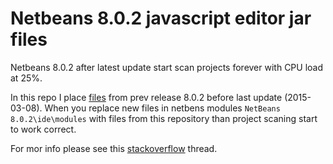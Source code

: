 Netbeans 8.0.2 javascript editor jar files
==========================================

Netbeans 8.0.2 after latest update start scan projects forever with CPU load at 25%.

In this repo I place [files](https://github.com/uran1980/nb-8.0.2-javascript-editor-files/tree/master/ide/modules) from prev release 8.0.2 before last update (2015-03-08). When you replace new files in netbens modules ```NetBeans 8.0.2\ide\modules``` with files from this repository than project scaning start to work correct.

For mor info please see this [stackoverflow](http://stackoverflow.com/questions/28811246/netbeans-background-scanning-projects-takes-too-long) thread.
